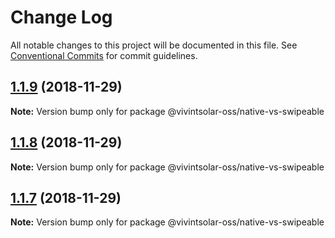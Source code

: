 # Change Log

All notable changes to this project will be documented in this file.
See [Conventional Commits](https://conventionalcommits.org) for commit guidelines.

## [1.1.9](https://github.com/vivintsolar-oss/react-native-components/compare/@vivintsolar-oss/native-vs-swipeable@1.1.8...@vivintsolar-oss/native-vs-swipeable@1.1.9) (2018-11-29)

**Note:** Version bump only for package @vivintsolar-oss/native-vs-swipeable





## [1.1.8](https://github.com/vivintsolar-oss/react-native-components/compare/@vivintsolar-oss/native-vs-swipeable@1.1.6...@vivintsolar-oss/native-vs-swipeable@1.1.8) (2018-11-29)

**Note:** Version bump only for package @vivintsolar-oss/native-vs-swipeable





## [1.1.7](https://github.com/vivintsolar-oss/react-native-components/compare/@vivintsolar-oss/native-vs-swipeable@1.1.6...@vivintsolar-oss/native-vs-swipeable@1.1.7) (2018-11-29)

**Note:** Version bump only for package @vivintsolar-oss/native-vs-swipeable
